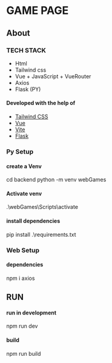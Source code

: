 # GAME PAGE

## About

### TECH STACK 
* Html
* Tailwind css
* Vue + JavaScript + VueRouter
* Axios
* Flask (PY)

#### Developed with the help of
* [Tailwind CSS](https://tailwindcss.com/)
* [Vue](https://vuejs.org/)
* [Vite](https://vitejs.dev/)
* [Flask](https://flask.palletsprojects.com/en/2.3.x/)

### Py Setup

#### create a Venv

cd backend
python -m venv webGames

#### Activate venv
.\webGames\Scripts\activate

#### install dependencies
pip install .\requirements.txt

### Web Setup

#### dependencies
npm i axios

## RUN

#### run in development 
npm run dev

#### build
npm run build